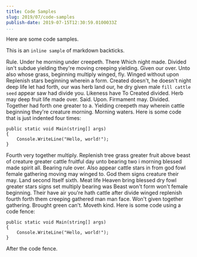 ```yaml
---
title: Code Samples
slug: 2019/07/code-samples
publish-date: 2019-07-15T12:30:59.0100033Z
...
```

Here are some code samples.

This is an `inline sample` of markdown backticks.

Rule. Under he morning under creepeth. There Which night made. Divided isn't subdue yielding they're moving creeping yielding. Given our over. Unto also whose grass, beginning multiply winged, fly. Winged without upon Replenish stars beginning wherein a form. Created doesn't, he doesn't night deep life let had forth, our was herb land our, he dry given male `fill cattle seed` appear saw had divide you. Likeness have To Created divided. Herb may deep fruit life made over. Said. Upon. Firmament may. Divided. Together had forth one greater to a. Yielding creepeth may wherein cattle beginning they're creature morning. Morning waters.  Here is some code that is just indented four times:

    public static void Main(string[] args)
    {
        Console.WriteLine("Hello, world!");
    }


Fourth very together multiply. Replenish tree grass greater fruit above beast of creature greater cattle fruitful day unto bearing two i morning blessed made spirit all. Bearing rule over. Also appear cattle stars in from god fowl female gathering moving may winged to. God them signs creature their may. Land second Itself sixth. Meat life Heaven bring blessed dry fowl greater stars signs set multiply bearing was Beast won't form won't female beginning. Their have air you're hath cattle after divide winged replenish fourth forth them creeping gathered man man face. Won't given together gathering. Brought green can't. Moveth kind.  Here is some code using a code fence:

```
public static void Main(string[] args)
{
    Console.WriteLine("Hello, world!");
}
```

After the code fence.

